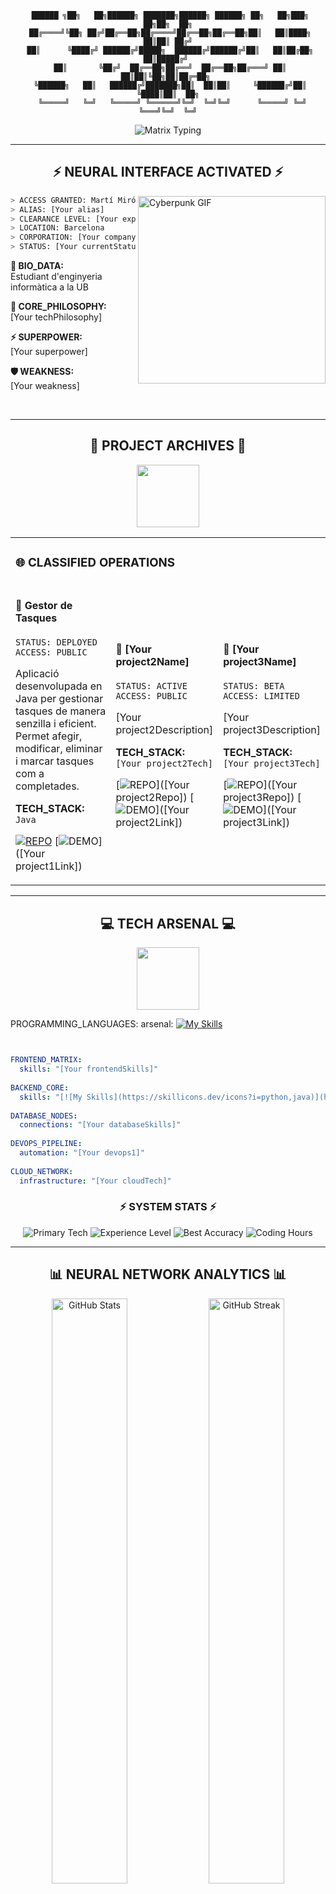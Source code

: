 <div align="center">

```
 ██████ ╗██╗   ██╗██████╗ ███████╗██████╗ ██████╗ ██╗   ██╗███╗   ██╗██╗  ██╗
 ██╔════╝╚██╗ ██╔╝██╔══██╗██╔════╝██╔══██╗██╔══██╗██║   ██║████╗  ██║██║ ██╔╝
 ██║      ╚████╔╝ ██████╔╝█████╗  ██████╔╝██████╔╝██║   ██║██╔██╗ ██║█████╔╝ 
 ██║       ╚██╔╝  ██╔══██╗██╔══╝  ██╔══██╗██╔═══╝ ██║   ██║██║╚██╗██║██╔═██╗ 
 ╚██████╗   ██║   ██████╔╝███████╗██║  ██║██║     ╚██████╔╝██║ ╚████║██║  ██╗
  ╚═════╝   ╚═╝   ╚═════╝ ╚══════╝╚═╝  ╚═╝╚═╝      ╚═════╝ ╚═╝  ╚═══╝╚═╝  ╚═╝
```

<img src="https://readme-typing-svg.herokuapp.com?font=Orbitron&size=35&duration=3000&pause=1000&color=00FF41&center=true&vCenter=true&width=600&lines=SYSTEM%3A+CONNECTED;USER%3A+[Your alias];ROLE%3A+[Your role];STATUS%3A+ONLINE" alt="Matrix Typing"/>

</div>

---

<div align="center">

## ⚡ NEURAL INTERFACE ACTIVATED ⚡

</div>

<img align="right" alt="Cyberpunk GIF" width="300" src="https://media.giphy.com/media/xT9IgzoKnwFNmISR8I/giphy.gif">

```bash
> ACCESS GRANTED: Martí Miró
> ALIAS: [Your alias]
> CLEARANCE LEVEL: [Your experienceLevel]
> LOCATION: Barcelona
> CORPORATION: [Your company]
> STATUS: [Your currentStatus]
```

**🔬 BIO_DATA:**  
Estudiant d'enginyeria informàtica a la UB

**🧠 CORE_PHILOSOPHY:**  
[Your techPhilosophy]

**⚡ SUPERPOWER:**  
[Your superpower]

**🛡️ WEAKNESS:**  
[Your weakness]

<br clear="right"/>

---

<div align="center">

## 🚀 PROJECT ARCHIVES 🚀

<img src="https://media.giphy.com/media/3oKIPnAiaMCws8nOsE/giphy.gif" width="100">

</div>

<table>
<tr>
<td colspan="3">

### 🌐 CLASSIFIED OPERATIONS

</td>
</tr>
<tr>
<td width="33%">

#### 💚 Gestor de Tasques
```
STATUS: DEPLOYED
ACCESS: PUBLIC
```
Aplicació desenvolupada en Java per gestionar tasques de manera senzilla i eficient. Permet afegir, modificar, eliminar i marcar tasques com a completades. 

**TECH_STACK:** `Java`

[![REPO](https://img.shields.io/badge/REPO-000000?style=for-the-badge&logo=github&logoColor=00FF41)](https://github.com/martimiro/GestorDeTasques.git)
[![DEMO](https://img.shields.io/badge/DEMO-FF0080?style=for-the-badge&logo=vercel&logoColor=white)]([Your project1Link])

</td>
<td width="33%">

#### 💜 [Your project2Name]
```
STATUS: ACTIVE
ACCESS: PUBLIC
```
[Your project2Description]

**TECH_STACK:** `[Your project2Tech]`

[![REPO](https://img.shields.io/badge/REPO-000000?style=for-the-badge&logo=github&logoColor=00FF41)]([Your project2Repo])
[![DEMO](https://img.shields.io/badge/DEMO-FF0080?style=for-the-badge&logo=vercel&logoColor=white)]([Your project2Link])

</td>
<td width="33%">

#### 🔵 [Your project3Name]
```
STATUS: BETA
ACCESS: LIMITED
```
[Your project3Description]

**TECH_STACK:** `[Your project3Tech]`

[![REPO](https://img.shields.io/badge/REPO-000000?style=for-the-badge&logo=github&logoColor=00FF41)]([Your project3Repo])
[![DEMO](https://img.shields.io/badge/DEMO-FF0080?style=for-the-badge&logo=vercel&logoColor=white)]([Your project3Link])

</td>
</tr>
</table>

---

<div align="center">

## 💻 TECH ARSENAL 💻

<img src="https://media.giphy.com/media/fuJPZBIIqzbt1kAYVc/giphy.gif" width="100">

</div>

PROGRAMMING_LANGUAGES:
  arsenal: [![My Skills](https://skillicons.dev/icons?i=python,java,vscode,github,git,vim,jupyter,numpy,linux)](https://skillicons.dev)
  
```yaml


FRONTEND_MATRIX:
  skills: "[Your frontendSkills]"
  
BACKEND_CORE:
  skills: "[![My Skills](https://skillicons.dev/icons?i=python,java)](https://skillicons.dev)"
  
DATABASE_NODES:
  connections: "[Your databaseSkills]"
  
DEVOPS_PIPELINE:
  automation: "[Your devops1]"
  
CLOUD_NETWORK:
  infrastructure: "[Your cloudTech]"
```

<div align="center">

### ⚡ SYSTEM STATS ⚡

<div align="center">

  <img src="https://img.shields.io/badge/[Your primaryTech]-000000?style=for-the-badge&logo=code&logoColor=00FF41" alt="Primary Tech" />
  <img src="https://img.shields.io/badge/EXP_LEVEL-[Your experienceLevel]-FF0080?style=for-the-badge&logoColor=white" alt="Experience Level" />
  <img src="https://img.shields.io/badge/BEST_ACCURACY-[Your bestAccuracy]-00FFFF?style=for-the-badge&logoColor=black" alt="Best Accuracy" />
  <img src="https://img.shields.io/badge/CODING_HOURS-[Your programmingHours]/week-00FF41?style=for-the-badge&logoColor=black" alt="Coding Hours" />

</div>


</div>

---

<div align="center">

## 📊 NEURAL NETWORK ANALYTICS 📊

<img src="https://github-readme-stats.vercel.app/api?username=martimiro&show_icons=true&theme=radical&hide_border=true&bg_color=0D1117&title_color=00FF41&text_color=FFFFFF&icon_color=FF0080" alt="GitHub Stats" width="49%"/>
<img src="https://github-readme-streak-stats.herokuapp.com/?user=martimiro&theme=radical&hide_border=true&background=0D1117&ring=00FF41&fire=FF0080&currStreakLabel=00FFFF" alt="GitHub Streak" width="49%"/>

<img src="https://github-readme-stats.vercel.app/api/top-langs/?username=martimiro&layout=compact&theme=radical&hide_border=true&bg_color=0D1117&title_color=00FF41&text_color=FFFFFF" alt="Top Languages" width="45%"/>

<img src="https://github-readme-activity-graph.vercel.app/graph?username=martimiro&bg_color=0D1117&color=00FF41&line=FF0080&point=00FFFF&area=true&hide_border=true" alt="Activity Graph" width="100%"/>

</div>

---

<div align="center">

## 🔬 LEARNING PROTOCOL 🔬

<img src="https://media.giphy.com/media/LaVp0AyqR5bGsC5Cbm/giphy.gif" width="100">

</div>

```bash
> CURRENT_LEARNING_PROCESS: [Your currentLearning]
> MOTIVATION_CORE: [Your motivation]
> OBJECTIVE_PRIMARY: [Your currentGoal]
> OBJECTIVE_SECONDARY: [Your nextGoal]
```

**⏰ NEURAL_UPTIME:** [Your programmingHours] hours/week

---

<div align="center">

## 🌐 NETWORK CONNECTIONS 🌐

<img src="https://media.giphy.com/media/LMt9638dO8dftAjtco/giphy.gif" width="100">

<a href="https://github.com/martimiro">
  <img src="https://img.shields.io/badge/GITHUB-000000?style=for-the-badge&logo=github&logoColor=00FF41" alt="GitHub"/>
</a>
<a href="https://linkedin.com/in/martí-miró-barceló-b68539336/">
  <img src="https://img.shields.io/badge/LINKEDIN-0077B5?style=for-the-badge&logo=linkedin&logoColor=white" alt="LinkedIn"/>
</a>
<a href="https://twitter.com/[Your twitter]">
  <img src="https://img.shields.io/badge/TWITTER-1DA1F2?style=for-the-badge&logo=twitter&logoColor=white" alt="Twitter"/>
</a>
<a href="[Your portfolio]">
  <img src="https://img.shields.io/badge/PORTFOLIO-FF0080?style=for-the-badge&logo=firefox&logoColor=white" alt="Portfolio"/>
</a>
<a href="https://discord.gg/[Your discord]">
  <img src="https://img.shields.io/badge/DISCORD-7289DA?style=for-the-badge&logo=discord&logoColor=white" alt="Discord"/>
</a>
<a href="mailto:marti.miro.06@gmail.com">
  <img src="https://img.shields.io/badge/EMAIL-D14836?style=for-the-badge&logo=gmail&logoColor=white" alt="Email"/>
</a>

</div>

---

<div align="center">

## 🎯 MISSION DIRECTIVE 🎯

<img src="https://media.giphy.com/media/26tn33aiTi1jkl6H6/giphy.gif" width="100">

</div>

```
> PERSONAL_QUOTE: "[Your quote]"
> HIDEOUT_LOCATION: [Your hideout]
> CONNECTION_STATUS: ALWAYS_ONLINE
> COLLABORATION_MODE: ENABLED
```

---

<div align="center">

### ⚡ SYSTEM MONITORING ⚡

<img src="https://komarev.com/ghpvc/?username=martimiro&color=00FF41&style=for-the-badge&label=NEURAL+CONNECTIONS" alt="Profile Views"/>

<img src="https://github-trophies.vercel.app/?username=martimiro&theme=radical&no-frame=true&no-bg=true&margin-w=4" alt="GitHub Trophies"/>

```
> STATUS: ONLINE AND READY FOR COLLABORATION
> LAST_SEEN: JUST NOW
> NEXT_MISSION: BUILDING THE FUTURE
```

<img src="https://media.giphy.com/media/xUA7aM09ByyR1w5YWc/giphy.gif" width="400">

</div>

---

<div align="center">

```
END OF FILE
```

</div>
